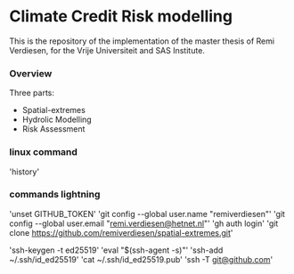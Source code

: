 # Climate Credit Risk modelling

This is the repository of the implementation of the master thesis of Remi Verdiesen, for the Vrije Universiteit and SAS Institute.

### Overview

Three parts:

- Spatial-extremes
- Hydrolic Modelling
- Risk Assessment

### linux command

'history'

### commands lightning

'unset GITHUB_TOKEN'
'git config --global user.name "remiverdiesen"'
'git config --global user.email "remi.verdiesen@hetnet.nl"'
'gh auth login'
'git clone https://github.com/remiverdiesen/spatial-extremes.git'

'ssh-keygen -t ed25519'
'eval "$(ssh-agent -s)"'
'ssh-add ~/.ssh/id_ed25519'
'cat ~/.ssh/id_ed25519.pub'
'ssh -T git@github.com'
